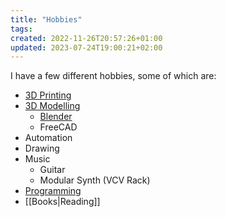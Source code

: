 ```yaml
---
title: "Hobbies"
tags:
created: 2022-11-26T20:57:26+01:00
updated: 2023-07-24T19:00:21+02:00
---
```


I have a few different hobbies, some of which are:
* [3D Printing][3d_printing]
* [3D Modelling][3d_modelling]
  * [Blender][Blender]
  * FreeCAD
* Automation
* Drawing
* Music
  * Guitar
  * Modular Synth (VCV Rack)
* [Programming][Programming]
* [[Books|Reading]]







[3d_printing]: /tags/3d_printing
[3d_modelling]: /tags/3d_modelling
[blender]: /tags/blender
[programming]: /tags/programming